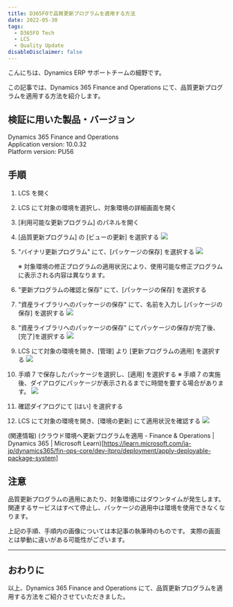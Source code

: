 ```yaml
---
title: D365FOで品質更新プログラムを適用する方法
date: 2022-05-30
tags:
  - D365FO Tech
  - LCS
  - Quality Update
disableDisclaimer: false
---
```


こんにちは、Dynamics ERP サポートチームの細野です。

この記事では、Dynamics 365 Finance and Operations にて、品質更新プログラムを適用する方法を紹介します。
<!-- more -->
## 検証に用いた製品・バージョン
Dynamics 365 Finance and Operations   
Application version: 10.0.32  
Platform version: PU56

## 手順
1. LCS を開く
2. LCS にて対象の環境を選択し、対象環境の詳細画面を開く
3.  [利用可能な更新プログラム] のパネルを開く
4.  [品質更新プログラム] の [ビューの更新] を選択する
    ![](./apply-quality-update-d365fo/step4.png)

5. "バイナリ更新プログラム" にて、[パッケージの保存] を選択する
   ![](./apply-quality-update-d365fo/step5.png)

    ※ 対象環境の修正プログラムの適用状況により、使用可能な修正プログラムに表示される内容は異なります。

6. "更新プログラムの確認と保存" にて、[パッケージの保存] を選択する
7. "資産ライブラリへのパッケージの保存" にて、名前を入力し [パッケージの保存] を選択する
    ![](./apply-quality-update-d365fo/step7.png)

8. "資産ライブラリへのパッケージの保存" にてパッケージの保存が完了後、[完了]を選択する
    ![](./apply-quality-update-d365fo/step8.png)

9.  LCS にて対象の環境を開き、[管理] より [更新プログラムの適用] を選択する
    ![](./apply-quality-update-d365fo/step9.png)

10. 手順 7 で保存したパッケージを選択し、[適用] を選択する
※ 手順 7 の実施後、ダイアログにパッケージが表示されるまでに時間を要する場合があります。
    ![](./apply-quality-update-d365fo/step10.png)

11.	確認ダイアログにて [はい] を選択する
12.	LCS にて対象の環境を開き、[環境の更新] にて適用状況を確認する
    ![](./apply-quality-update-d365fo/step12.png)



(関連情報)
(クラウド環境へ更新プログラムを適用 - Finance & Operations | Dynamics 365 | Microsoft Learn)[https://learn.microsoft.com/ja-jp/dynamics365/fin-ops-core/dev-itpro/deployment/apply-deployable-package-system]


## 注意
品質更新プログラムの適用にあたり、対象環境にはダウンタイムが発生します。関連するサービスはすべて停止し、パッケージの適用中は環境を使用できなくなります。


上記の手順、手順内の画像については本記事の執筆時のものです。
実際の画面とは挙動に違いがある可能性がございます。

---
## おわりに  

以上、Dynamics 365 Finance and Operations にて、品質更新プログラムを適用する方法をご紹介させていただきました。
